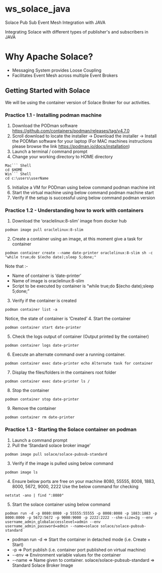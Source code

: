 # ws_solace_java

Solace Pub Sub Event Mesh Integration with JAVA

Integrating Solace with different types of publisher's and subscribers in JAVA

# Why Apache Solace?

- Messaging System provides Loose Coupling
- Facilitates Event Mesh across multiple Event Brokers

## Getting Started with Solace

We will be using the container version of Solace Broker for our activities.

### Practice 1.1 - Installing podman machine

1. Download the PODman software
   https://github.com/containers/podman/releases/tag/v4.7.0
2. Scroll download to locate the installer → Download the installer → Install the PODMan software for your laptop (For MAC machines instructions please browse the link https://podman.io/docs/installation)
3. Launch a terminal / command prompt
4. Change your working directory to HOME directory

````Shell
Mac``` Shell
cd $HOME
Win``` Shell
cd c:\users\userName
````

5. Initialize a VM for PODman using below command
   podman machine init
6. Start the virtual machine using below command
   podman machine start
7. Verify if the setup is successful using below command
   podman version

### Practice 1.2 - Understanding how to work with containers

1. Download the ‘oraclelinux:8-slim’ image from docker hub

```Shell
podman image pull oraclelinux:8-slim
```

2. Create a container using an image, at this moment give a task for container

```Shell
podman container create --name date-printer oraclelinux:8-slim sh -c "while true;do $(echo date);sleep 5;done;"
```

Note that :-

- Name of container is ‘date-printer’
- Name of image is oraclelinux:8-slim
- Script to be executed by container is “while true;do $(echo date);sleep 5;done;”

3. Verify if the container is created

```Shell
podman container list -a
```

Notice, the state of container is ‘Created’ 4. Start the container

```Shell
podman container start date-printer
```

5. Check the logs output of container (Output printed by the container)

```Shell
podman container logs date-printer
```

6. Execute an alternate command over a running container.

```Shell
podman container exec date-printer echo Alternate task for container
```

7. Display the files/folders in the containers root folder

```Shell
podman container exec date-printer ls /
```

8. Stop the container

```Shell
podman container stop date-printer
```

9. Remove the container

```Shell
podman container rm date-printer
```

### Practice 1.3 - Starting the Solace container on podman

1. Launch a command prompt
2. Pull the ‘Standard solace broker image’

```Shell
podman image pull solace/solace-pubsub-standard
```

3. Verify if the image is pulled using below command

```Shell
podman image ls
```

4. Ensure below ports are free on your machine
   8080, 55555, 8008, 1883, 8000, 5672, 9000, 2222
   Use the below command for checking

```Shell
netstat -ano | find ":8080"
```

5. Start the solace container using below command

```Shell
podman run -d -p 8080:8080 -p 55555:55555 -p 8008:8008 -p 1883:1883 -p 8000:8000 -p 5672:5672 -p 9000:9000 -p 2222:2222 --shm-size=2g --env username_admin_globalaccesslevel=admin --env username_admin_password=admin --name=solace solace/solace-pubsub-standard
```

- podman run -d ⇒ Start the container in detached mode (i.e. Create + Start)
- -p ⇒ Port publish (i.e. container port published on virtual machine)
- --env ⇒ Environment variable values for the container
- --name ⇒ Name given to container.
  solace/solace-pubsub-standard ⇒ Standard Solace Broker Image
